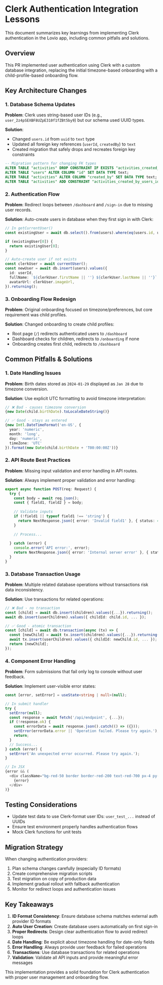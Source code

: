 # Clerk Authentication Integration Lessons

This document summarizes key learnings from implementing Clerk authentication in the Lovio app, including common pitfalls and solutions.

## Overview

This PR implemented user authentication using Clerk with a custom database integration, replacing the initial timezone-based onboarding with a child-profile-based onboarding flow.

## Key Architecture Changes

### 1. Database Schema Updates

**Problem**: Clerk uses string-based user IDs (e.g., `user_2z4pSEXBF8UZpE310f1fZBt5by9`) but our schema used UUID types.

**Solution**: 
- Changed `users.id` from `uuid` to `text` type
- Updated all foreign key references (`userId`, `createdBy`) to `text`
- Created migration that safely drops and recreates foreign key constraints

```sql
-- Migration pattern for changing FK types
ALTER TABLE "activities" DROP CONSTRAINT IF EXISTS "activities_created_by_users_id_fk";
ALTER TABLE "users" ALTER COLUMN "id" SET DATA TYPE text;
ALTER TABLE "activities" ALTER COLUMN "created_by" SET DATA TYPE text;
ALTER TABLE "activities" ADD CONSTRAINT "activities_created_by_users_id_fk" FOREIGN KEY ("created_by") REFERENCES "users"("id") ON DELETE cascade;
```

### 2. Authentication Flow

**Problem**: Redirect loops between `/dashboard` and `/sign-in` due to missing user records.

**Solution**: Auto-create users in database when they first sign in with Clerk:

```typescript
// In getCurrentUser()
const existingUser = await db.select().from(users).where(eq(users.id, userId)).limit(1);

if (existingUser[0]) {
  return existingUser[0];
}

// Auto-create user if not exists
const clerkUser = await currentUser();
const newUser = await db.insert(users).values({
  id: userId,
  fullName: `${clerkUser.firstName || ''} ${clerkUser.lastName || ''}`.trim() || 'User',
  avatarUrl: clerkUser.imageUrl,
}).returning();
```

### 3. Onboarding Flow Redesign

**Problem**: Original onboarding focused on timezone/preferences, but core requirement was child profiles.

**Solution**: Changed onboarding to create child profiles:
- Root page (`/`) redirects authenticated users to `/dashboard`
- Dashboard checks for children, redirects to `/onboarding` if none
- Onboarding creates first child, redirects to `/dashboard`

## Common Pitfalls & Solutions

### 1. Date Handling Issues

**Problem**: Birth dates stored as `2024-01-29` displayed as `Jan 28` due to timezone conversion.

**Solution**: Use explicit UTC formatting to avoid timezone interpretation:

```typescript
// ❌ Bad - causes timezone conversion
{new Date(child.birthDate).toLocaleDateString()}

// ✅ Good - stays as entered
{new Intl.DateTimeFormat('en-US', {
  year: 'numeric',
  month: 'long', 
  day: 'numeric',
  timeZone: 'UTC'
}).format(new Date(child.birthDate + 'T00:00:00Z'))}
```

### 2. API Route Best Practices

**Problem**: Missing input validation and error handling in API routes.

**Solution**: Always implement proper validation and error handling:

```typescript
export async function POST(req: Request) {
  try {
    const body = await req.json();
    const { field1, field2 } = body;
    
    // Validate inputs
    if (!field1 || typeof field1 !== 'string') {
      return NextResponse.json({ error: 'Invalid field1' }, { status: 400 });
    }
    
    // Process...
    
  } catch (error) {
    console.error('API error:', error);
    return NextResponse.json({ error: 'Internal server error' }, { status: 500 });
  }
}
```

### 3. Database Transaction Usage

**Problem**: Multiple related database operations without transactions risk data inconsistency.

**Solution**: Use transactions for related operations:

```typescript
// ❌ Bad - no transaction
const [child] = await db.insert(children).values({...}).returning();
await db.insert(userChildren).values({ childId: child.id, ... });

// ✅ Good - atomic transaction
const [child] = await db.transaction(async (tx) => {
  const [newChild] = await tx.insert(children).values({...}).returning();
  await tx.insert(userChildren).values({ childId: newChild.id, ... });
  return [newChild];
});
```

### 4. Component Error Handling

**Problem**: Form submissions that fail only log to console without user feedback.

**Solution**: Implement user-visible error states:

```typescript
const [error, setError] = useState<string | null>(null);

// In submit handler
try {
  setError(null);
  const response = await fetch('/api/endpoint', {...});
  if (!response.ok) {
    const errorData = await response.json().catch(() => ({}));
    setError(errorData.error || 'Operation failed. Please try again.');
    return;
  }
  // Success...
} catch (error) {
  setError('An unexpected error occurred. Please try again.');
}

// In JSX
{error && (
  <div className="bg-red-50 border border-red-200 text-red-700 px-4 py-3 rounded mb-4">
    {error}
  </div>
)}
```

## Testing Considerations

- Update test data to use Clerk-format user IDs: `user_test_...` instead of UUIDs
- Ensure test environment properly handles authentication flows
- Mock Clerk functions for unit tests

## Migration Strategy

When changing authentication providers:
1. Plan schema changes carefully (especially ID formats)
2. Create comprehensive migration scripts
3. Test migration on copy of production data
4. Implement gradual rollout with fallback authentication
5. Monitor for redirect loops and authentication issues

## Key Takeaways

1. **ID Format Consistency**: Ensure database schema matches external auth provider ID formats
2. **Auto User Creation**: Create database users automatically on first sign-in
3. **Proper Redirects**: Design clear authentication flow to avoid redirect loops  
4. **Date Handling**: Be explicit about timezone handling for date-only fields
5. **Error Handling**: Always provide user feedback for failed operations
6. **Transactions**: Use database transactions for related operations
7. **Validation**: Validate all API inputs and provide meaningful error messages

This implementation provides a solid foundation for Clerk authentication with proper user management and onboarding flow.